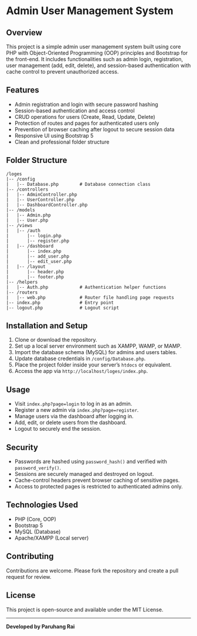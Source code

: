 
# Admin User Management System

## Overview
This project is a simple admin user management system built using core PHP with Object-Oriented Programming (OOP) principles and Bootstrap for the front-end. It includes functionalities such as admin login, registration, user management (add, edit, delete), and session-based authentication with cache control to prevent unauthorized access.

## Features
- Admin registration and login with secure password hashing
- Session-based authentication and access control
- CRUD operations for users (Create, Read, Update, Delete)
- Protection of routes and pages for authenticated users only
- Prevention of browser caching after logout to secure session data
- Responsive UI using Bootstrap 5
- Clean and professional folder structure

## Folder Structure
```
/loges
|-- /config
|   |-- Database.php        # Database connection class
|-- /controllers
|   |-- AdminController.php
|   |-- UserController.php
|   |-- DashboardController.php
|-- /models
|   |-- Admin.php
|   |-- User.php
|-- /views
|   |-- /auth
|       |-- login.php
|       |-- register.php
|   |-- /dashboard
|       |-- index.php
|       |-- add_user.php
|       |-- edit_user.php
|   |-- /layout
|       |-- header.php
|       |-- footer.php
|-- /helpers
|   |-- Auth.php            # Authentication helper functions
|-- /routers
|   |-- web.php             # Router file handling page requests
|-- index.php               # Entry point
|-- logout.php              # Logout script
```

## Installation and Setup

1. Clone or download the repository.
2. Set up a local server environment such as XAMPP, WAMP, or MAMP.
3. Import the database schema (MySQL) for admins and users tables.
4. Update database credentials in `/config/Database.php`.
5. Place the project folder inside your server’s `htdocs` or equivalent.
6. Access the app via `http://localhost/loges/index.php`.

## Usage

- Visit `index.php?page=login` to log in as an admin.
- Register a new admin via `index.php?page=register`.
- Manage users via the dashboard after logging in.
- Add, edit, or delete users from the dashboard.
- Logout to securely end the session.

## Security

- Passwords are hashed using `password_hash()` and verified with `password_verify()`.
- Sessions are securely managed and destroyed on logout.
- Cache-control headers prevent browser caching of sensitive pages.
- Access to protected pages is restricted to authenticated admins only.

## Technologies Used

- PHP (Core, OOP)
- Bootstrap 5
- MySQL (Database)
- Apache/XAMPP (Local server)

## Contributing

Contributions are welcome. Please fork the repository and create a pull request for review.

## License

This project is open-source and available under the MIT License.

---

**Developed by Paruhang Rai**
